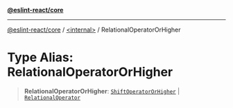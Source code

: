 [**@eslint-react/core**](../../README.md)

***

[@eslint-react/core](../../README.md) / [\<internal\>](../README.md) / RelationalOperatorOrHigher

# Type Alias: RelationalOperatorOrHigher

> **RelationalOperatorOrHigher**: [`ShiftOperatorOrHigher`](ShiftOperatorOrHigher.md) \| [`RelationalOperator`](RelationalOperator.md)
